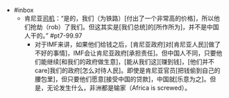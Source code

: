 - #inbox
    - 肯尼亚[司机](https://www.zhihu.com/question/264449909/answer/2108431752)：“是的，我们（为铁路）[付出了一个非常高的价格]，所以他们抢劫（rob）了我们。但这其实是[我们总统]的[所作所为]，并不是中国人干的。” #pt7-99.97
        - 对于IMF来讲，如果他们给钱之后，[肯尼亚政府]对[肯尼亚人民][做了不好的事情]，IMF会让肯尼亚政府[承担责任]。但中国人不同，只要他们能继续[和我们的政府做生意]，[能从我们这][赚到钱]，[他们并不care]我们的政府[怎么对待人民]。即使是肯尼亚官员[把钱偷到自己的腰包里]，但只要他们愿意[接受中国的贷款]，中国就[乐意为之]。但是，无论发生什么，非洲都是输家（Africa is screwed）。
